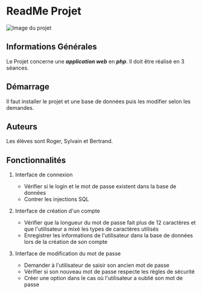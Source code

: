 # ReadMe Projet

![Image du projet](https://www.digitalschool.paris/sites/default/files/gestion-projet-informatique.jpg)

## Informations Générales

Le Projet concerne une ***application web*** en ***php***.
Il doit être réalisé en 3 séances.



## Démarrage 

Il faut installer le projet et une base de données puis les modifier selon les demandes.



## Auteurs

Les élèves sont Roger, Sylvain et Bertrand.



## Fonctionnalités

1. Interface de connexion
    - Vérifier si le login et le mot de passe existent dans la base de données
    - Contrer les injections SQL

2. Interface de création d'un compte
    - Vérifier que la longueur du mot de passe fait plus de 12 caractères et que l'utilisateur a mixé les types de caractères utilisés
    - Enregistrer les informations de l'utilisateur dans la base de données lors de la création de son compte

3. Interface de modification du mot de passe
    - Demander à l'utilisateur de saisir son ancien mot de passe
    - Vérifier si son nouveau mot de passe respecte les règles de sécurité
    - Créer une option dans le cas où l'utilisateur a oublié son mot de passe